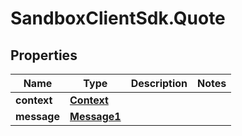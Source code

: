 # SandboxClientSdk.Quote

## Properties
Name | Type | Description | Notes
------------ | ------------- | ------------- | -------------
**context** | [**Context**](Context.md) |  | 
**message** | [**Message1**](Message1.md) |  | 
